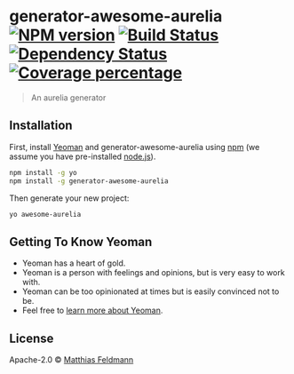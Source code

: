 # generator-awesome-aurelia [![NPM version][npm-image]][npm-url] [![Build Status][travis-image]][travis-url] [![Dependency Status][daviddm-image]][daviddm-url] [![Coverage percentage][coveralls-image]][coveralls-url]
> An aurelia generator

## Installation

First, install [Yeoman](http://yeoman.io) and generator-awesome-aurelia using [npm](https://www.npmjs.com/) (we assume you have pre-installed [node.js](https://nodejs.org/)).

```bash
npm install -g yo
npm install -g generator-awesome-aurelia
```

Then generate your new project:

```bash
yo awesome-aurelia
```

## Getting To Know Yeoman

 * Yeoman has a heart of gold.
 * Yeoman is a person with feelings and opinions, but is very easy to work with.
 * Yeoman can be too opinionated at times but is easily convinced not to be.
 * Feel free to [learn more about Yeoman](http://yeoman.io/).

## License

Apache-2.0 © [Matthias Feldmann]()


[npm-image]: https://badge.fury.io/js/generator-awesome-aurelia.svg
[npm-url]: https://npmjs.org/package/generator-awesome-aurelia
[travis-image]: https://travis-ci.org/MatthiasF999/generator-awesome-aurelia.svg?branch=master
[travis-url]: https://travis-ci.org/MatthiasF999/generator-awesome-aurelia
[daviddm-image]: https://david-dm.org/MatthiasF999/generator-awesome-aurelia.svg?theme=shields.io
[daviddm-url]: https://david-dm.org/MatthiasF999/generator-awesome-aurelia
[coveralls-image]: https://coveralls.io/repos/MatthiasF999/generator-awesome-aurelia/badge.svg
[coveralls-url]: https://coveralls.io/r/MatthiasF999/generator-awesome-aurelia
